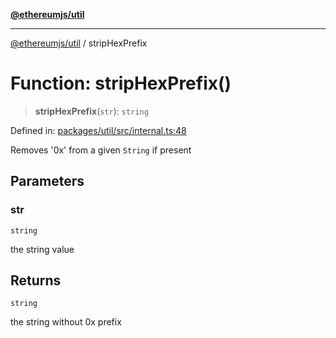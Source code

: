[**@ethereumjs/util**](../README.md)

***

[@ethereumjs/util](../README.md) / stripHexPrefix

# Function: stripHexPrefix()

> **stripHexPrefix**(`str`): `string`

Defined in: [packages/util/src/internal.ts:48](https://github.com/Dargon789/ethereumjs-monorepo/blob/master/packages/util/src/internal.ts#L48)

Removes '0x' from a given `String` if present

## Parameters

### str

`string`

the string value

## Returns

`string`

the string without 0x prefix
